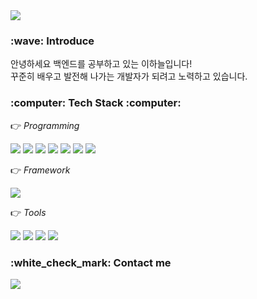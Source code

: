 <img src="https://capsule-render.vercel.app/api?type=waving&color=BBE1F9&height=250&section=header&text=Haneul%20Lee&fontSize=70&fontColor=F5F9FB&fontAlign=50&fontAlignY=40&stroke=A1A4A5&animation=fadeIn" />
<h3> :wave: Introduce</h3>

안녕하세요 백엔드를 공부하고 있는 이하늘입니다! <br/>꾸준히 배우고 발전해 나가는 개발자가 되려고 노력하고 있습니다.


<h3> :computer: Tech Stack :computer: </h3>    

:point_right: *Programming*    

<img src="https://img.shields.io/badge/Java-007396?style=flat&logo=JAVA&logoColor=white"/> <img src="https://img.shields.io/badge/C-A8B9CC?style=flat&logo=C&logoColor=white"/> <img src="https://img.shields.io/badge/Python-3776AB?style=flat&logo=Python&logoColor=white"/> <img src="https://img.shields.io/badge/HTML5-E34F26?style=flat&logo=HTML5&logoColor=white"/> <img src="https://img.shields.io/badge/CSS-1572B6?style=flat&logo=CSS3&logoColor=white"/> <img src="https://img.shields.io/badge/JavaScript-F7DF1E?style=flat&logo=JavaScript&logoColor=white"/> <img src="https://img.shields.io/badge/MySQL-4479A1?style=flat&logo=MySQL&logoColor=white"/>



:point_right: *Framework*

<img src="https://img.shields.io/badge/Spring-6DB33F?style=flat&logo=Spring&logoColor=white"/>



:point_right: *Tools*    

<img src="https://img.shields.io/badge/EclipseIDE-2C2255?style=flat&logo=Eclipse IDE&logoColor=white"/> <img src="https://img.shields.io/badge/VISUAL STUDIO-5C2D91?style=flat&logo=VISUAL STUDIO&logoColor=white"/> <img src="https://img.shields.io/badge/VISUAL STUDIO CODE-007ACC?style=flat&logo=VISUAL STUDIO CODE&logoColor=white"/> <img src="https://img.shields.io/badge/ANDROID STUDIO-3DDC84?style=flat&logo=ANDROID STUDIO&logoColor=white"/>

<h3>:white_check_mark: Contact me</h3>


<img src="https://capsule-render.vercel.app/api?type=waving&color=BBE1F9&height=250&section=footer&Emation=fadeIn" />
